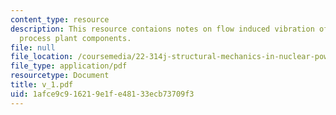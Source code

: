 ```yaml
---
content_type: resource
description: This resource contaions notes on flow induced vibration of power and
  process plant components.
file: null
file_location: /coursemedia/22-314j-structural-mechanics-in-nuclear-power-technology-fall-2006/1afce9c916219e1fe48133ecb73709f3_v_1.pdf
file_type: application/pdf
resourcetype: Document
title: v_1.pdf
uid: 1afce9c9-1621-9e1f-e481-33ecb73709f3
---
```

